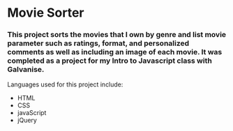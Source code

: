 # Movie Sorter  
### This project sorts the movies that I own by genre and list movie parameter such as ratings, format, and personalized comments as well as including an image of each movie. It was completed as a project for my Intro to Javascript class with Galvanise. 
Languages used for this project include:
* HTML
* CSS
* javaScript
* jQuery
